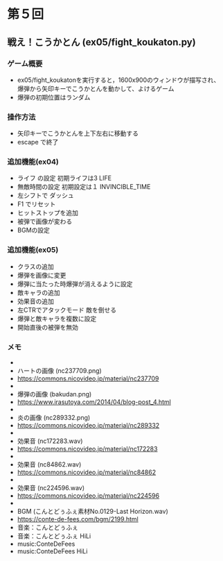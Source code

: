# 第５回
## 戦え！こうかとん (ex05/fight_koukaton.py)
### ゲーム概要
- ex05/fight_koukatonを実行すると，1600x900のウィンドウが描写され、爆弾から矢印キーでこうかとんを動かして、よけるゲーム
- 爆弾の初期位置はランダム
### 操作方法
- 矢印キーでこうかとんを上下左右に移動する
- escape で終了
### 追加機能(ex04)
- ライフ の設定 初期ライフは3 LIFE
- 無敵時間の設定 初期設定は１ INVINCIBLE_TIME
- 左シフトで ダッシュ
- F1 でリセット
- ヒットストップを追加
- 被弾で画像が変わる
- BGMの設定
### 追加機能(ex05)
- クラスの追加
- 爆弾を画像に変更
- 爆弾に当たった時爆弾が消えるように設定
- 敵キャラの追加
- 効果音の追加
- 左CTRでアタックモード 敵を倒せる
- 爆弾と敵キャラを複数に設定
- 開始直後の被弾を無効
### メモ
- 
- ハートの画像 (nc237709.png)
- https://commons.nicovideo.jp/material/nc237709
-
- 爆弾の画像 (bakudan.png)
- https://www.irasutoya.com/2014/04/blog-post_4.html
-
- 炎の画像 (nc289332.png)
- https://commons.nicovideo.jp/material/nc289332
-
- 効果音 (nc172283.wav)
- https://commons.nicovideo.jp/material/nc172283
-
- 効果音 (nc84862.wav)
- https://commons.nicovideo.jp/material/nc84862
-
- 効果音 (nc224596.wav)
- https://commons.nicovideo.jp/material/nc224596
-
- BGM (こんとどぅふぇ素材No.0129-Last Horizon.wav)
- https://conte-de-fees.com/bgm/2199.html
- 音楽：こんとどぅふぇ
- 音楽：こんとどぅふぇ HiLi
- music:ConteDeFees
- music:ConteDeFees HiLi
